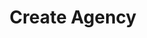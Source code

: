 ---
title: Create Agency
excerpt: Create a new law enforement agency. The user must be a contributor.
api:
  file: agencies.json
  operationId: createAgency
deprecated: false
hidden: false
metadata:
  title: ''
  description: ''
  robots: index
next:
  description: ''
---